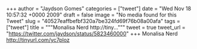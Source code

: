 
+++
author = "Jaydson Gomes"
categories = ["tweet"]
date = "Wed Nov 18 10:57:32 +0000 2009"
draft = false
image = "No media found for this Tweet"
slug = "40527eaffbefbf320a7be324fd69f76b08a00afa"
tags = ["tweet"]
title = """Monalisa Nerd http://tiny..."""
tweet = true
tweet_url = "https://twitter.com/jaydson/status/5823460000"
+++
Monalisa Nerd http://tinyurl.com/yc7ploz
